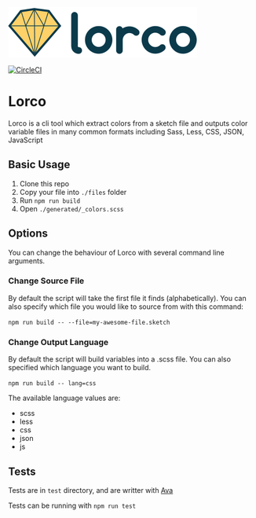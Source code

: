 ![Lorco logo](docs/images/lorco-logo.png)

[![CircleCI](https://circleci.com/gh/turbulent/lorco.svg?style=svg)](https://circleci.com/gh/turbulent/lorco)

# Lorco

Lorco is a cli tool which extract colors from a sketch file and outputs color
variable files in many common formats including Sass, Less, CSS, JSON, JavaScript

## Basic Usage

1. Clone this repo
2. Copy your file into `./files` folder
3. Run `npm run build`
4. Open `./generated/_colors.scss`

## Options

You can change the behaviour of Lorco with several command line arguments.

### Change Source File

By default the script will take the first file it finds (alphabetically).
You can also specify which file you would like to source from with this command:

`npm run build -- --file=my-awesome-file.sketch`

### Change Output Language

By default the script will build variables into a .scss file.
You can also specified which language you want to build.

`npm run build -- lang=css`

The available language values are:
- scss
- less
- css
- json
- js

## Tests

Tests are in `test` directory, and are writter with [Ava](https://github.com/avajs/ava)

Tests can be running with `npm run test`
